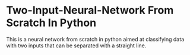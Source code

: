 # Two-Input-Neural-Network From Scratch In Python
This is a neural network from scratch in python aimed at classifying data with two inputs that can be separated with a straight line.
